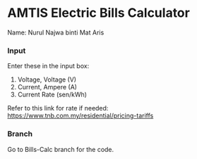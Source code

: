 # AMTIS Electric Bills Calculator

Name: Nurul Najwa binti Mat Aris 

### Input
Enter these in the input box:
1. Voltage, Voltage (V) 
2. Current, Ampere (A)
3. Current Rate (sen/kWh)

Refer to this link for rate if needed: https://www.tnb.com.my/residential/pricing-tariffs

### Branch
Go to Bills-Calc branch for the code.

